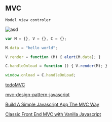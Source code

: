## MVC
`Model view controler`

![](https://raw.githubusercontent.com/gonwms/wnotes/master/docs/imgs/MVC.png "asd")


```javascript
var M = {}, V = {}, C = {};

M.data = "hello world";

V.render = function (M) { alert(M.data); }

C.handleOnload = function () { V.render(M); }

window.onload = C.handleOnLoad;

```
[todoMVC](https://github.com/tastejs/todomvc)


[mvc-design-pattern-javascript](https://www.sitepoint.com/mvc-design-pattern-javascript/)


[Build A Simple Javascript App The MVC Way](https://www.awwwards.com/build-a-simple-javascript-app-the-mvc-way.html)

[Classic Front End MVC with Vanilla Javascript](https://medium.com/@patrickackerman/classic-front-end-mvc-with-vanilla-javascript-7eee550bc702)


